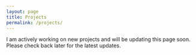 ```yaml
---
layout: page
title: Projects
permalink: /projects/
---
```


<p class="message">
I am actively working on new projects and will be updating this page soon. Please check back later for the latest updates.
</p>
